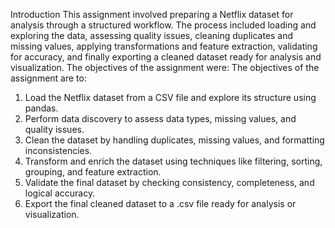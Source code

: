 Introduction
This assignment involved preparing a Netflix dataset for analysis through a structured workflow. 
The process included loading and exploring the data, assessing quality issues, cleaning duplicates and missing values, applying transformations and feature extraction, 
validating for accuracy, and finally exporting a cleaned dataset ready for analysis and visualization.
The objectives of the assignment were:
The objectives of the assignment are to:
1.	Load the Netflix dataset from a CSV file and explore its structure using pandas.
2.	Perform data discovery to assess data types, missing values, and quality issues.
3.	Clean the dataset by handling duplicates, missing values, and formatting inconsistencies.
4.	Transform and enrich the dataset using techniques like filtering, sorting, grouping, and feature extraction.
5.	Validate the final dataset by checking consistency, completeness, and logical accuracy.
6.	Export the final cleaned dataset to a .csv file ready for analysis or visualization.
